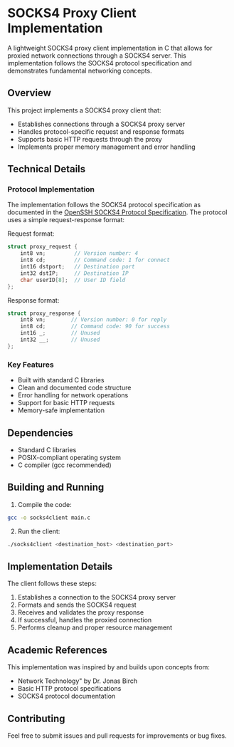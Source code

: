# SOCKS4 Proxy Client Implementation

A lightweight SOCKS4 proxy client implementation in C that allows for proxied network connections through a SOCKS4 server. This implementation follows the SOCKS4 protocol specification and demonstrates fundamental networking concepts.

## Overview

This project implements a SOCKS4 proxy client that:
- Establishes connections through a SOCKS4 proxy server
- Handles protocol-specific request and response formats
- Supports basic HTTP requests through the proxy
- Implements proper memory management and error handling

## Technical Details

### Protocol Implementation
The implementation follows the SOCKS4 protocol specification as documented in the [OpenSSH SOCKS4 Protocol Specification](https://www.openssh.com/txt/socks4.protocol). The protocol uses a simple request-response format:

Request format:
```c
struct proxy_request {
    int8 vn;         // Version number: 4
    int8 cd;         // Command code: 1 for connect
    int16 dstport;   // Destination port
    int32 dstIP;     // Destination IP
    char userID[8];  // User ID field
};
```

Response format:
```c
struct proxy_response {
    int8 vn;        // Version number: 0 for reply
    int8 cd;        // Command code: 90 for success
    int16 _;        // Unused
    int32 __;       // Unused
};
```

### Key Features
- Built with standard C libraries
- Clean and documented code structure
- Error handling for network operations
- Support for basic HTTP requests
- Memory-safe implementation

## Dependencies
- Standard C libraries
- POSIX-compliant operating system
- C compiler (gcc recommended)

## Building and Running

1. Compile the code:
```bash
gcc -o socks4client main.c
```

2. Run the client:
```bash
./socks4client <destination_host> <destination_port>
```

## Implementation Details

The client follows these steps:
1. Establishes a connection to the SOCKS4 proxy server
2. Formats and sends the SOCKS4 request
3. Receives and validates the proxy response
4. If successful, handles the proxied connection
5. Performs cleanup and proper resource management

## Academic References

This implementation was inspired by and builds upon concepts from:
- Network Technology" by Dr. Jonas Birch
- Basic HTTP protocol specifications
- SOCKS4 protocol documentation

## Contributing

Feel free to submit issues and pull requests for improvements or bug fixes.
